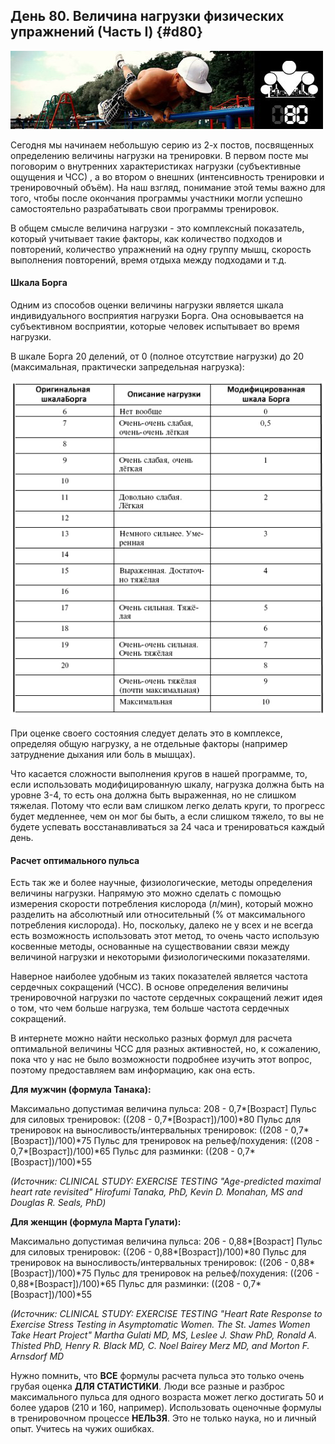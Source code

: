 ## День 80. Величина нагрузки физических упражнений (Часть I) {#d80}

![](src/img/80.jpg)

Сегодня мы начинаем небольшую серию из 2-х постов, посвященных определению величины нагрузки на тренировки. В первом посте мы поговорим о внутренних характеристиках нагрузки (субъективные ощущения и ЧСС) , а во втором о внешних (интенсивность тренировки и тренировочный объём). На наш взгляд, понимание этой темы важно для того, чтобы после окончания программы участники могли успешно самостоятельно разрабатывать свои программы тренировок. 

В общем смысле величина нагрузки - это комплексный показатель, который учитывает такие факторы, как количество подходов и повторений, количество упражнений на одну группу мышц, скорость выполнения повторений, время отдыха между подходами и т.д. 

#### Шкала Борга

Одним из способов оценки величины нагрузки является шкала индивидуального восприятия нагрузки Борга. Она основывается на субъективном восприятии, которые человек испытывает во время нагрузки. 

В шкале Борга 20 делений, от 0 (полное отсутствие нагрузки) до 20 (максимальная, практически запредельная нагрузка): 

![](src/img/80-1.jpg)

При оценке своего состояния следует делать это в комплексе, определяя общую нагрузку, а не отдельные факторы (например затруднение дыхания или боль в мышцах). 

Что касается сложности выполнения кругов в нашей программе, то, если использовать модифицированную шкалу, нагрузка должна быть на уровне 3-4, то есть она должна быть выраженная, но не слишком тяжелая. Потому что если вам слишком легко делать круги, то прогресс будет медленнее, чем он мог бы быть, а если слишком тяжело, то вы не будете успевать восстанавливаться за 24 часа и тренироваться каждый день. 

#### Расчет оптимального пульса

Есть так же и более научные, физиологические, методы определения величины нагрузки. Напрямую это можно сделать с помощью измерения скорости потребления кислорода (л/мин), который можно разделить на абсолютный или относительный (% от максимального потребления кислорода). Но, поскольку, далеко не у всех и не всегда есть возможность использовать этот метод, то очень часто использую косвенные методы, основанные на существовании связи между величиной нагрузки и некоторыми физиологическими показателями. 

Наверное наиболее удобным из таких показателей является частота сердечных сокращений (ЧСС). В основе определения величины тренировочной нагрузки по частоте сердечных сокращений лежит идея о том, что чем больше нагрузка, тем больше частота сердечных сокращений. 

В интернете можно найти несколько разных формул для расчета оптимальной величины ЧСС для разных активностей, но, к сожалению, пока что у нас не было возможности подробнее изучить этот вопрос, поэтому предоставляем вам информацию, как она есть. 

**Для мужчин (формула Танака):** 

Максимально допустимая величина пульса: 208 - 0,7\*\[Возраст\] 
Пульс для силовых тренировок: ((208 - 0,7\*\[Возраст\])/100)\*80 
Пульс для тренировок на выносливость/интервальных тренировок: ((208 - 0,7\*\[Возраст\])/100)\*75 
Пульс для тренировок на рельеф/похудения: ((208 - 0,7\*\[Возраст\])/100)\*65 
Пульс для разминки: ((208 - 0,7\*\[Возраст\])/100)\*55 

*(Источник: CLINICAL STUDY: EXERCISE TESTING 
"Age-predicted maximal heart rate revisited" 
Hirofumi Tanaka, PhD, Kevin D. Monahan, MS and Douglas R. Seals, PhD)* 

**Для женщин (формула Марта Гулати):** 

Максимально допустимая величина пульса: 206 - 0,88\*\[Возраст\] 
Пульс для силовых тренировок: ((206 - 0,88\*\[Возраст\])/100)\*80 
Пульс для тренировок на выносливость/интервальных тренировок: ((206 - 0,88\*\[Возраст\])/100)\*75 
Пульс для тренировок на рельеф/похудения: ((206 - 0,88\*\[Возраст\])/100)\*65 
Пульс для разминки: ((208 - 0,7\*\[Возраст\])/100)\*55 

*(Источник: CLINICAL STUDY: EXERCISE TESTING 
"Heart Rate Response to Exercise Stress Testing in Asymptomatic Women. The St. James Women Take Heart Project" 
Martha Gulati MD, MS, Leslee J. Shaw PhD, Ronald A. Thisted PhD, Henry R. Black MD, C. Noel Bairey Merz MD, and Morton F. Arnsdorf MD* 

Нужно помнить, что **ВСЕ** формулы расчета пульса это только очень грубая оценка **ДЛЯ СТАТИСТИКИ**. Люди все разные и разброс максимального пульса для одного возраста может легко достигать 50 и более ударов (210 и 160, например). Использовать оценочные формулы в тренировочном процессе **НЕЛЬЗЯ**. Это не только наука, но и личный опыт. Учитесь на чужих ошибках. 


